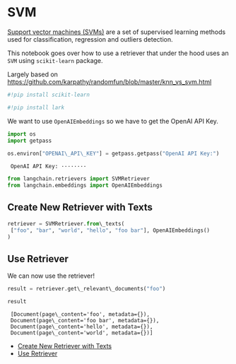 # SVM

[Support vector machines (SVMs)](https://scikit-learn.org/stable/modules/svm.html#support-vector-machines) are a set of supervised learning methods used for classification, regression and outliers detection.

This notebook goes over how to use a retriever that under the hood uses an `SVM` using `scikit-learn` package.

Largely based on <https://github.com/karpathy/randomfun/blob/master/knn_vs_svm.html>

```python
#!pip install scikit-learn  

```

```python
#!pip install lark  

```

We want to use `OpenAIEmbeddings` so we have to get the OpenAI API Key.

```python
import os  
import getpass  
  
os.environ["OPENAI\_API\_KEY"] = getpass.getpass("OpenAI API Key:")  

```

```text
 OpenAI API Key: ········  

```

```python
from langchain.retrievers import SVMRetriever  
from langchain.embeddings import OpenAIEmbeddings  

```

## Create New Retriever with Texts[​](#create-new-retriever-with-texts "Direct link to Create New Retriever with Texts")

```python
retriever = SVMRetriever.from\_texts(  
 ["foo", "bar", "world", "hello", "foo bar"], OpenAIEmbeddings()  
)  

```

## Use Retriever[​](#use-retriever "Direct link to Use Retriever")

We can now use the retriever!

```python
result = retriever.get\_relevant\_documents("foo")  

```

```python
result  

```

```text
 [Document(page\_content='foo', metadata={}),  
 Document(page\_content='foo bar', metadata={}),  
 Document(page\_content='hello', metadata={}),  
 Document(page\_content='world', metadata={})]  

```

- [Create New Retriever with Texts](#create-new-retriever-with-texts)
- [Use Retriever](#use-retriever)
